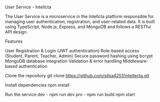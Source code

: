 User Service - Intellcta

The User Service is a microservice in the Intellcta platform responsible for managing user authentication, registration, and user-related data. It is built using TypeScript, Node.js, Express, and MongoDB and follows a RESTful API design.

 Features

User Registration & Login (JWT authentication)
Role-based access (Student, Parent, Teacher, Admin)
Secure password hashing using bcrypt
MongoDB database integration
Validation & error handling
Middleware-based authentication

Clone the repository
git clone https://github.com/silpa4251/intellecta.git

Install dependencies
npm install

Run the service
dev - npm run dev
pro - npm run build
npm start